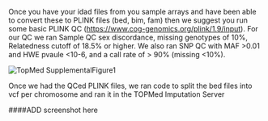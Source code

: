 Once you have your idad files from you sample arrays and have been able to convert these to PLINK files (bed, bim, fam) then we suggest you run some basic PLINK QC (https://www.cog-genomics.org/plink/1.9/input).
For our QC we ran Sample QC sex discordance, missing genotypes of 10%, Relatedness cutoff of 18.5% or higher. We also ran SNP QC with MAF >0.01 and HWE pvaule <10-6, and a call rate of > 90% (missing <10%).

![TopMed SupplementalFigure1](https://github.com/user-attachments/assets/9566ad6d-a718-409a-b027-6239c0f36542)

Once we had the QCed PLINK files, we ran code to split the bed files into vcf per chromosome and ran it in the TOPMed Imputation Server

####ADD screenshot here

